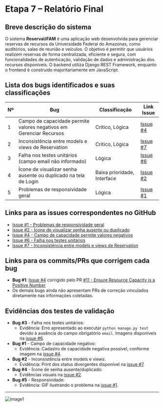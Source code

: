 # Etapa 7 – Relatório Final

## Breve descrição do sistema

O sistema **ReservaUFAM** é uma aplicação web desenvolvida para gerenciar reservas de recursos da Universidade Federal do Amazonas, como auditórios, salas de reunião e veículos. O objetivo é permitir que usuários realizem reservas de forma centralizada, eficiente e segura, com funcionalidades de autenticação, validação de dados e administração dos recursos disponíveis. O backend utiliza Django REST Framework, enquanto o frontend é construído majoritariamente em JavaScript.

## Lista dos bugs identificados e suas classificações

| Nº | Bug | Classificação | Link Issue |
|----|-----|---------------|------------|
| 1  | Campo de capacidade permite valores negativos em Gerenciar Recursos | Crítico, Lógica | [Issue #4](https://github.com/mericxy/ReservaUFAM/issues/4) |
| 2  | Inconsistência entre models e views de Reservation | Crítico, Lógica | [Issue #7](https://github.com/mericxy/ReservaUFAM/issues/7) |
| 3  | Falha nos testes unitários (campo email não informado) | Lógica | [Issue #6](https://github.com/mericxy/ReservaUFAM/issues/6) |
| 4  | Ícone de visualizar senha ausente ou duplicado na tela de Login | Baixa prioridade, Interface | [Issue #2](https://github.com/mericxy/ReservaUFAM/issues/2) |
| 5  | Problemas de responsividade geral | Lógica | [Issue #1](https://github.com/mericxy/ReservaUFAM/issues/1) |

## Links para as issues correspondentes no GitHub

- [Issue #1 - Problemas de responsividade geral](https://github.com/mericxy/ReservaUFAM/issues/1)
- [Issue #2 - Ícone de visualizar senha ausente ou duplicado](https://github.com/mericxy/ReservaUFAM/issues/2)
- [Issue #4 - Campo de capacidade permite valores negativos](https://github.com/mericxy/ReservaUFAM/issues/4)
- [Issue #6 - Falha nos testes unitários](https://github.com/mericxy/ReservaUFAM/issues/6)
- [Issue #7 - Inconsistência entre models e views de Reservation](https://github.com/mericxy/ReservaUFAM/issues/7)

## Links para os commits/PRs que corrigem cada bug

- **Bug #1**: [Issue #4](https://github.com/mericxy/ReservaUFAM/issues/4) corrigido pelo PR [#11 - Ensure Resource Capacity is a Positive Number](https://github.com/mericxy/ReservaUFAM/pull/11)
- Os demais bugs ainda não apresentam PRs de correção vinculados diretamente nas informações coletadas.

## Evidências dos testes de validação

- **Bug #3** - Falha nos testes unitários:
  - Evidência: Erro apresentado ao executar `python manage.py test` devido à ausência do campo obrigatório `email`. Imagens disponíveis na [issue #6](https://github.com/mericxy/ReservaUFAM/issues/6).
- **Bug #1** - Campo de capacidade negativo:
  - Evidência: Cadastro de capacidade negativa possível, conforme imagem na [issue #4](https://github.com/mericxy/ReservaUFAM/issues/4).
- **Bug #2** - Inconsistência entre models e views:
  - Evidência: Print dos status divergentes disponível na [issue #7](https://github.com/mericxy/ReservaUFAM/issues/7).
- **Bug #4** - Ícone de senha ausente/duplicado:
  - Evidências visuais na [issue #2](https://github.com/mericxy/ReservaUFAM/issues/2).
- **Bug #5** - Responsividade:
  - Evidência: GIF ilustrando o problema na [issue #1](https://github.com/mericxy/ReservaUFAM/issues/1).

---

![image1](image1)

